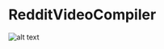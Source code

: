 # RedditVideoCompiler

![alt text](https://github.com/ugokcesu/RedditVideoCompiler/blob/main/screenCapture.jpg?raw=true)

